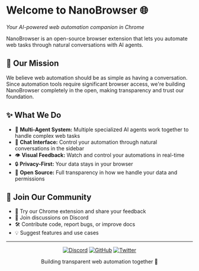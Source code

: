 # Welcome to NanoBrowser 🌐

_Your AI-powered web automation companion in Chrome_

NanoBrowser is an open-source browser extension that lets you automate web tasks through natural conversations with AI agents.

## 🎯 Our Mission

We believe web automation should be as simple as having a conversation. Since automation tools require significant browser access, we're building NanoBrowser completely in the open, making transparency and trust our foundation.

## ✨ What We Do

* 🤖 **Multi-Agent System:** Multiple specialized AI agents work together to handle complex web tasks
* 💬 **Chat Interface:** Control your automation through natural conversations in the sidebar
* 👁️ **Visual Feedback:** Watch and control your automations in real-time
* 🔒 **Privacy-First:** Your data stays in your browser
* 📖 **Open Source:** Full transparency in how we handle your data and permissions

## 🌟 Join Our Community

* 🧪 Try our Chrome extension and share your feedback
* 💬 Join discussions on Discord
* 🛠️ Contribute code, report bugs, or improve docs
* 💡 Suggest features and use cases

---

<div align="center">

[![Discord](https://img.shields.io/badge/Discord-5865F2?style=for-the-badge&logo=discord&logoColor=white)](https://discord.gg/NN3ABHggMK)
[![GitHub](https://img.shields.io/badge/GitHub-181717?style=for-the-badge&logo=github&logoColor=white)](https://github.com/nanobrowser)
[![Twitter](https://img.shields.io/badge/Twitter-000000?style=for-the-badge&logo=x&logoColor=white)](https://x.com/nanographxyz)

Building transparent web automation together 🚀

</div>
